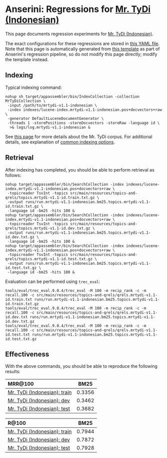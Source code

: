 # Anserini: Regressions for [Mr. TyDi (Indonesian)](https://github.com/castorini/mr.tydi)

This page documents regression experiments for [Mr. TyDi (Indonesian)](https://github.com/castorini/mr.tydi).

The exact configurations for these regressions are stored in [this YAML file](../src/main/resources/regression/mrtydi-v1.1-id.yaml).
Note that this page is automatically generated from [this template](../src/main/resources/docgen/templates/mrtydi-v1.1-id.template) as part of Anserini's regression pipeline, so do not modify this page directly; modify the template instead.

## Indexing

Typical indexing command:

```
nohup sh target/appassembler/bin/IndexCollection -collection MrTyDiCollection \
 -input /path/to/mrtydi-v1.1-indonesian \
 -index indexes/lucene-index.mrtydi-v1.1-indonesian.pos+docvectors+raw \
 -generator DefaultLuceneDocumentGenerator \
 -threads 1 -storePositions -storeDocvectors -storeRaw -language id \
  >& logs/log.mrtydi-v1.1-indonesian &
```

See [this page](https://github.com/castorini/mr.tydi) for more details about the Mr. TyDi corpus.
For additional details, see explanation of [common indexing options](common-indexing-options.md).

## Retrieval

After indexing has completed, you should be able to perform retrieval as follows:

```
nohup target/appassembler/bin/SearchCollection -index indexes/lucene-index.mrtydi-v1.1-indonesian.pos+docvectors+raw \
 -topicreader TsvInt -topics src/main/resources/topics-and-qrels/topics.mrtydi-v1.1-id.train.txt.gz \
 -output runs/run.mrtydi-v1.1-indonesian.bm25.topics.mrtydi-v1.1-id.train.txt.gz \
 -language id -bm25 -hits 100 &
nohup target/appassembler/bin/SearchCollection -index indexes/lucene-index.mrtydi-v1.1-indonesian.pos+docvectors+raw \
 -topicreader TsvInt -topics src/main/resources/topics-and-qrels/topics.mrtydi-v1.1-id.dev.txt.gz \
 -output runs/run.mrtydi-v1.1-indonesian.bm25.topics.mrtydi-v1.1-id.dev.txt.gz \
 -language id -bm25 -hits 100 &
nohup target/appassembler/bin/SearchCollection -index indexes/lucene-index.mrtydi-v1.1-indonesian.pos+docvectors+raw \
 -topicreader TsvInt -topics src/main/resources/topics-and-qrels/topics.mrtydi-v1.1-id.test.txt.gz \
 -output runs/run.mrtydi-v1.1-indonesian.bm25.topics.mrtydi-v1.1-id.test.txt.gz \
 -language id -bm25 -hits 100 &
```

Evaluation can be performed using `trec_eval`:

```
tools/eval/trec_eval.9.0.4/trec_eval -M 100 -m recip_rank -c -m recall.100 -c src/main/resources/topics-and-qrels/qrels.mrtydi-v1.1-id.train.txt runs/run.mrtydi-v1.1-indonesian.bm25.topics.mrtydi-v1.1-id.train.txt.gz
tools/eval/trec_eval.9.0.4/trec_eval -M 100 -m recip_rank -c -m recall.100 -c src/main/resources/topics-and-qrels/qrels.mrtydi-v1.1-id.dev.txt runs/run.mrtydi-v1.1-indonesian.bm25.topics.mrtydi-v1.1-id.dev.txt.gz
tools/eval/trec_eval.9.0.4/trec_eval -M 100 -m recip_rank -c -m recall.100 -c src/main/resources/topics-and-qrels/qrels.mrtydi-v1.1-id.test.txt runs/run.mrtydi-v1.1-indonesian.bm25.topics.mrtydi-v1.1-id.test.txt.gz
```

## Effectiveness

With the above commands, you should be able to reproduce the following results:

MRR@100                                 | BM25      |
:---------------------------------------|-----------|
[Mr. TyDi (Indonesian): train](https://github.com/castorini/mr.tydi)| 0.3356    |
[Mr. TyDi (Indonesian): dev](https://github.com/castorini/mr.tydi)| 0.3462    |
[Mr. TyDi (Indonesian): test](https://github.com/castorini/mr.tydi)| 0.3682    |


R@100                                   | BM25      |
:---------------------------------------|-----------|
[Mr. TyDi (Indonesian): train](https://github.com/castorini/mr.tydi)| 0.7944    |
[Mr. TyDi (Indonesian): dev](https://github.com/castorini/mr.tydi)| 0.7872    |
[Mr. TyDi (Indonesian): test](https://github.com/castorini/mr.tydi)| 0.7928    |
